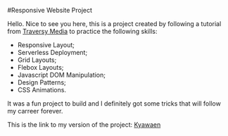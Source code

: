 #Responsive Website Project

Hello. Nice to see you here, this is a project created by following a tutorial from <a href="https://www.youtube.com/watch?v=p0bGHP-PXD4">Traversy Media</a> to practice the following skills:

- Responsive Layout;
- Serverless Deployment;
- Grid Layouts;
- Flebox Layouts;
- Javascript DOM Manipulation;
- Design Patterns;
- CSS Animations.

It was a fun project to build and I definitely got some tricks that will follow my carreer forever.

This is the link to my version of the project: <a href="https://peaceful-shaw-9426a1.netlify.app/index.html">Kyawaen</a>

